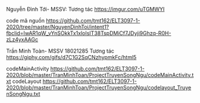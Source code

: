 Nguyễn Đình Tới- MSSV:
Tương tác
https://imgur.com/uTGMWYI

code mã nguồn
https://github.com/tmt162/ELT3097-1-2020/tree/master/NguyenDinhToi/intent1?fbclid=IwAR1qW_vYnSOkkTx1xloIsIT38TspDMiCf7JDyji9Ghzq-R0H-zLz4yxAAGc


Trần Minh Toàn- MSSV 18021285
Tương tác
https://giphy.com/gifs/d7C1G2SqCNzhypmkFc/html5

codeMainActivity
https://github.com/tmt162/ELT3097-1-2020/blob/master/TranMinhToan/ProjectTruyenSongNgu/codeMainActivity.txt
codeLayout 
https://github.com/tmt162/ELT3097-1-2020/blob/master/TranMinhToan/ProjectTruyenSongNgu/codelayout_TruyenSongNgu.txt
